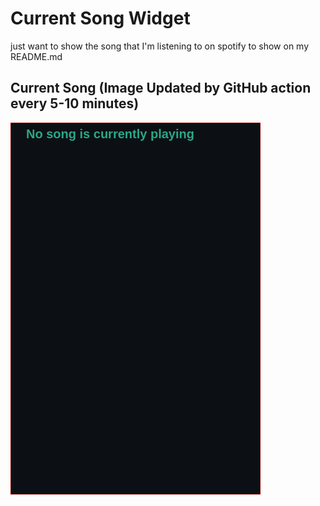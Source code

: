 # Current Song Widget
just want to show the song that I'm listening to on spotify to show on my README.md

## Current Song (Image Updated by GitHub action every 5-10 minutes)
![](songs-pictures/image511.png)

